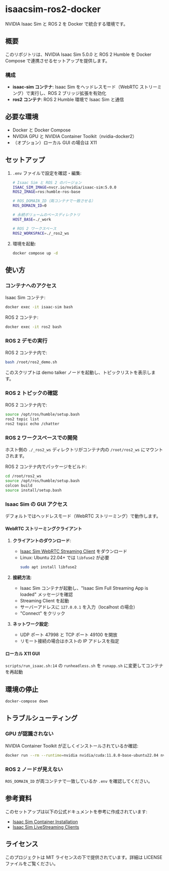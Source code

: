 # isaacsim-ros2-docker

NVIDIA Isaac Sim と ROS 2 を Docker で統合する環境です。

## 概要

このリポジトリは、NVIDIA Isaac Sim 5.0.0 と ROS 2 Humble を Docker Compose で連携させるセットアップを提供します。

### 構成

- **isaac-sim コンテナ**: Isaac Sim をヘッドレスモード（WebRTC ストリーミング）で実行し、ROS 2 ブリッジ拡張を有効化
- **ros2 コンテナ**: ROS 2 Humble 環境で Isaac Sim と通信

## 必要な環境

- Docker と Docker Compose
- NVIDIA GPU と NVIDIA Container Toolkit（nvidia-docker2）
- （オプション）ローカル GUI の場合は X11

## セットアップ

1. `.env` ファイルで設定を確認・編集:
   ```bash
   # Isaac Sim と ROS 2 のバージョン
   ISAAC_SIM_IMAGE=nvcr.io/nvidia/isaac-sim:5.0.0
   ROS2_IMAGE=ros:humble-ros-base

   # ROS_DOMAIN_ID（両コンテナで一致させる）
   ROS_DOMAIN_ID=0

   # 永続ボリュームのベースディレクトリ
   HOST_BASE=./_work

   # ROS 2 ワークスペース
   ROS2_WORKSPACE=./_ros2_ws
   ```

2. 環境を起動:
   ```bash
   docker compose up -d
   ```

## 使い方

### コンテナへのアクセス

Isaac Sim コンテナ:
```bash
docker exec -it isaac-sim bash
```

ROS 2 コンテナ:
```bash
docker exec -it ros2 bash
```

### ROS 2 デモの実行

ROS 2 コンテナ内で:
```bash
bash /root/ros2_demo.sh
```

このスクリプトは demo talker ノードを起動し、トピックリストを表示します。

### ROS 2 トピックの確認

ROS 2 コンテナ内で:
```bash
source /opt/ros/humble/setup.bash
ros2 topic list
ros2 topic echo /chatter
```

### ROS 2 ワークスペースでの開発

ホスト側の `./_ros2_ws` ディレクトリがコンテナ内の `/root/ros2_ws` にマウントされます。

ROS 2 コンテナ内でパッケージをビルド:
```bash
cd /root/ros2_ws
source /opt/ros/humble/setup.bash
colcon build
source install/setup.bash
```

### Isaac Sim の GUI アクセス

デフォルトではヘッドレスモード（WebRTC ストリーミング）で動作します。

#### WebRTC ストリーミングクライアント

1. **クライアントのダウンロード**:
   - [Isaac Sim WebRTC Streaming Client](https://docs.isaacsim.omniverse.nvidia.com/5.0.0/installation/manual_livestream_clients.html) をダウンロード
   - Linux: Ubuntu 22.04+ では `libfuse2` が必要
     ```bash
     sudo apt install libfuse2
     ```

2. **接続方法**:
   - Isaac Sim コンテナが起動し、"Isaac Sim Full Streaming App is loaded" メッセージを確認
   - Streaming Client を起動
   - サーバーアドレスに `127.0.0.1` を入力（localhost の場合）
   - "Connect" をクリック

3. **ネットワーク設定**:
   - UDP ポート 47998 と TCP ポート 49100 を開放
   - リモート接続の場合はホストの IP アドレスを指定

#### ローカル X11 GUI

`scripts/run_isaac.sh:14` の `runheadless.sh` を `runapp.sh` に変更してコンテナを再起動

## 環境の停止

```bash
docker-compose down
```

## トラブルシューティング

### GPU が認識されない
NVIDIA Container Toolkit が正しくインストールされているか確認:
```bash
docker run --rm --runtime=nvidia nvidia/cuda:11.8.0-base-ubuntu22.04 nvidia-smi
```

### ROS 2 ノードが見えない
`ROS_DOMAIN_ID` が両コンテナで一致しているか `.env` を確認してください。

## 参考資料

このセットアップは以下の公式ドキュメントを参考に作成されています:
- [Isaac Sim Container Installation](https://docs.isaacsim.omniverse.nvidia.com/5.0.0/installation/install_container.html)
- [Isaac Sim LiveStreaming Clients](https://docs.isaacsim.omniverse.nvidia.com/5.0.0/installation/manual_livestream_clients.html)

## ライセンス

このプロジェクトは MIT ライセンスの下で提供されています。詳細は LICENSE ファイルをご覧ください。
